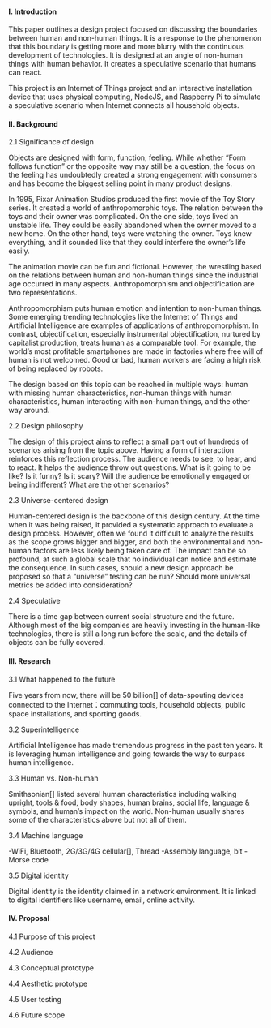 
#### I. Introduction

This paper outlines a design project focused on discussing the boundaries between human and non-human things. It is a response to the phenomenon that this boundary is getting more and more blurry with the continuous development of technologies. It is designed at an angle of non-human things with human behavior. It creates a speculative scenario that humans can react. 

This project is an Internet of Things project and an interactive installation device that uses physical computing, NodeJS, and Raspberry Pi to simulate a speculative scenario when Internet connects all household objects. 

#### II. Background

2.1 Significance of design

Objects are designed with form, function, feeling. While whether “Form follows function” or the opposite way may still be a question, the focus on the feeling has undoubtedly created a strong engagement with consumers and has become the biggest selling point in many product designs. 

In 1995, Pixar Animation Studios produced the first movie of the Toy Story series. It created a world of anthropomorphic toys. The relation between the toys and their owner was complicated. On the one side, toys lived an unstable life. They could be easily abandoned when the owner moved to a new home. On the other hand, toys were watching the owner. Toys knew everything, and it sounded like that they could interfere the owner’s life easily. 

The animation movie can be fun and fictional. However, the wrestling based on the relations between human and non-human things since the industrial age occurred in many aspects. Anthropomorphism and objectification are two representations. 

Anthropomorphism puts human emotion and intention to non-human things. Some emerging trending technologies like the Internet of Things and Artificial Intelligence are examples of applications of anthropomorphism. In contrast, objectification, especially instrumental objectification, nurtured by capitalist production, treats human as a comparable tool. For example, the world’s most profitable smartphones are made in factories where free will of human is not welcomed. Good or bad, human workers are facing a high risk of being replaced by robots.

The design based on this topic can be reached in multiple ways: human with missing human characteristics, non-human things with human characteristics, human interacting with non-human things, and the other way around. 

2.2 Design philosophy

The design of this project aims to reflect a small part out of hundreds of scenarios arising from the topic above. Having a form of interaction reinforces this reflection process. The audience needs to see, to hear, and to react. It helps the audience throw out questions. What is it going to be like? Is it funny? Is it scary? Will the audience be emotionally engaged or being indifferent? What are the other scenarios? 

2.3 Universe-centered design

Human-centered design is the backbone of this design century. At the time when it was being raised, it provided a systematic approach to evaluate a design process. However, often we found it difficult to analyze the results as the scope grows bigger and bigger, and both the environmental and non-human factors are less likely being taken care of. The impact can be so profound, at such a global scale that no individual can notice and estimate the consequence. In such cases, should a new design approach be proposed so that a “universe” testing can be run? Should more universal metrics be added into consideration? 

2.4 Speculative

There is a time gap between current social structure and the future. Although most of the big companies are heavily investing in the human-like technologies, there is still a long run before the scale, and the details of objects can be fully covered. 

#### III. Research

3.1 What happened to the future

Five years from now, there will be 50 billion[] of data-spouting devices connected to the Internet：commuting tools, household objects, public space installations, and sporting goods.

3.2 Superintelligence

Artificial Intelligence has made tremendous progress in the past ten years. It is leveraging human intelligence and going towards the way to surpass human intelligence. 

3.3 Human vs. Non-human

Smithsonian[] listed several human characteristics including walking upright, tools & food, body shapes, human brains, social life, language & symbols, and human’s impact on the world. Non-human usually shares some of the characteristics above but not all of them.

3.4 Machine language

-WiFi, Bluetooth, 2G/3G/4G cellular[], Thread
-Assembly language, bit
-Morse code

3.5 Digital identity

Digital identity is the identity claimed in a network environment. It is linked to digital identifiers like username, email, online activity.

#### IV. Proposal

4.1 Purpose of this project

4.2 Audience

4.3 Conceptual prototype

4.4 Aesthetic prototype

4.5 User testing

4.6 Future scope


